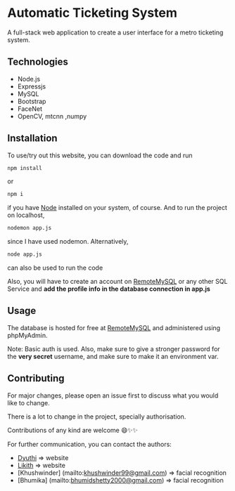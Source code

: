 # Automatic Ticketing System

A full-stack web application to create a user interface for a metro ticketing system.

## Technologies

- Node.js
- Expressjs
- MySQL
- Bootstrap
- FaceNet
- OpenCV, mtcnn ,numpy

## Installation

To use/try out this website, you can download the code and run

```bash
npm install
```

or

```bash
npm i
```

if you have [Node](https://nodejs.org/en/download/) installed on your system, of course.
And to run the project on localhost,

```bash
nodemon app.js
```

since I have used nodemon. Alternatively,

```bash
node app.js
```

can also be used to run the code

Also, you will have to create an account on [RemoteMySQL](http://remotemysql.com) or any other SQL Service and **add the profile info in the database connection in app.js**

## Usage

The database is hosted for free at [RemoteMySQL](http://remotemysql.com) and administered using phpMyAdmin.

Note: Basic auth is used. Also, make sure to give a stronger password for the **very secret** username, and make sure to make it an environment var.

## Contributing

For major changes, please open an issue first to discuss what you would like to change.

There is a lot to change in the project, specially authorisation.

Contributions of any kind are welcome 😄✨✨

For further communication, you can contact the authors:

- [Dyuthi](mailto:nityaa55@gmail.com) => website
- [Likith](mailto:likithsrinath2000@gmail.com) => website
- [Khushwinder] (mailto:khushwinder99@gmail.com) => facial recognition
- [Bhumika] (mailto:bhumidshetty2000@gmail.com) => facial recognition
